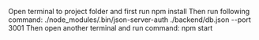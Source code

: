 Open terminal to project folder and first run npm install
Then run following command: ./node_modules/.bin/json-server-auth ./backend/db.json --port 3001
Then open another terminal and run command: npm start 
